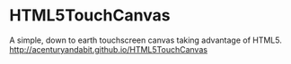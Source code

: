 # HTML5TouchCanvas
A simple, down to earth touchscreen canvas taking advantage of HTML5. 
http://acenturyandabit.github.io/HTML5TouchCanvas
